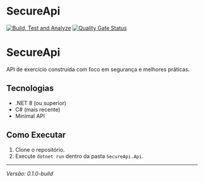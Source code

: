 # SecureApi
[![Build, Test and Analyze](https://github.com/viniqsoares/SecureApi/actions/workflows/ci.yml/badge.svg)](https://github.com/viniqsoares/SecureApi/actions/workflows/ci.yml)
[![Quality Gate Status](https://sonarcloud.io/api/project_badges/measure?project=viniqsoares_SecureApi&metric=alert_status)](https://sonarcloud.io/summary/new_code?id=viniqsoares_SecureApi)


# SecureApi

API de exercício construída com foco em segurança e melhores práticas.

## Tecnologias

* .NET 8 (ou superior)
* C# (mais recente)
* Minimal API

## Como Executar

1.  Clone o repositório.
2.  Execute `dotnet run` dentro da pasta `SecureApi.Api`.

---
*Versão: 0.1.0-build*
